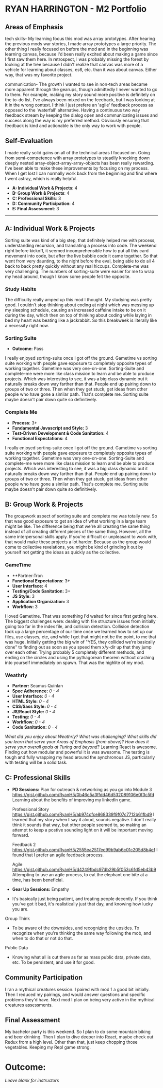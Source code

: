 # RYAN HARRINGTON - M2 Portfolio

## Areas of Emphasis

tech skills- My learning focus this mod was array prototypes. After hearing the previous mods war stories, I made array prototypes a large priority. The other thing I really focused on before the mod and in the beginning was learning canvas, because I'd been really excited about making a game since I first saw them here. In retrospect, I was probably missing the forest by looking at the tree because I didn't realize that canvas was more of a vehicle for learning about classes, es6, etc. than it was about canvas. Either way, that was my favorite project.

communication- The growth I wanted to see in non-tech areas became more apparent through the gearups, though admittedly I never wanted to go to them. For example, making my story sound more positive is definitely on the to-do list. I've always been mixed on the feedback, but I was looking at it in the wrong context. I think I just prefere an 'agile' feedback process as opposed to the 'waterfall' alternative. Having a continuous two way feedback stream by keeping the dialog open and communicating issues and success along the way is my preferred method. Obviously ensuring that feedback is kind and actionable is the only way to work with people. 

## Self-Evaluation
I made really solid gains on all of the technical areas I focused on. Going from semi-competence with array prototypes to steadily knocking down deeply nested array-object-array-array-objects has been really rewarding. I've been able to make these improvements by focusing on my process. When I get lost I can normally work back from the beginning and find where I went astray, which is really helpful.

* **A: Individual Work & Projects**: 4
* **B: Group Work & Projects**: 4
* **C: Professional Skills**: 3
* **D: Community Participation**: 4
* **E: Final Assessment**: 3

-----------------------

## A: Individual Work & Projects

Sorting suite was kind of a big step, that definitely helped me with process, understanding recursion, and translating a process into code. The weekend right before kickoff, it seemed incomprehensible how to put all this card movement into code, but after the live bubble code it came together. So that went from very daunting, to the night before the eval, being able to do all 4 back to back pretty quickly without any real hiccups. Complete-me was very challenging. The numbers of sorting-suite were easier for me to wrap my head around, though I know some people felt the opposite. 

### Study Habits

The difficulty really amped up this mod I thought. My studying was pretty good. I couldn't stop thinking about coding at night which was messing up my sleeping schedule, causing an increased caffeine intake to be on it during the day, which then on top of thinking about coding while laying in bed my heart was beating like a jackrabbit. So this breakweek is literally like a necessity right now.

### Sorting Suite
* **Outcome:** Pass

I really enjoyed sorting-suite once I got off the ground. Gametime vs sorting suite working with people gave exposure to completely opposite types of working together. Gametime was very one-on-one. Sorting-Suite and complete-me were more like class mission to learn and be able to produce projects. Which was interesting to see, it was a big class dynamic but it naturally breaks down way farther than that. People end up pairing down to groups of two or three. Then when they get stuck, get ideas from other people who have gone a similar path. That's complete me. Sorting suite maybe doesn't pair down quite so definitively. 


### Complete Me
* **Process:** 3+
* **Fundamental Javascript and Style:** 3
* **Test-Driven Development & Code Sanitation:** 4
* **Functional Expectations:** 4


I really enjoyed sorting-suite once I got off the ground. Gametime vs sorting suite working with people gave exposure to completely opposite types of working together. Gametime was very one-on-one. Sorting-Suite and complete-me were more like class mission to learn and be able to produce projects. Which was interesting to see, it was a big class dynamic but it naturally breaks down way farther than that. People end up pairing down to groups of two or three. Then when they get stuck, get ideas from other people who have gone a similar path. That's complete me. Sorting suite maybe doesn't pair down quite so definitively.

## B: Group Work & Projects

The groupwork aspect of sorting suite and complete me was totally new. So that was good exposure to get an idea of what working in a large team might be like. The difference being that we're all creating the same thing instead of all creating different pieces of the same thing. However, all the same interpersonal skills apply. If you're difficult or unpleasant to work with, that would make these projects a lot harder. Because as the group would come to collective revelations, you might be kind of grinding it out by yourself not getting the ideas as quickly as the collective. 

### GameTime
* **Partner:Tron
* **Functional Expectations:** 3+
* **User Interface:** 4
* **Testing/Code Sanitation:** 3+
* **JS Style:** 3
* **Application Organization:** 3
* **Workflow:** 3

I loved Gametime. That was something I'd waited for since first getting here. The biggest challenges were: dealing with file structure issues from initially going too far in the index file, and collision detection. Collision detection took up a large percentage of our time once we learned how to set up our files, use classes, etc, and while I get that might not be the point, to me that was huge. Initially getting the big win of "YES, they collided we're basically done" to finding out as soon as you speed them x/y-dir up that they jump over each other. Trying probably 5 completely different methods, and ending on the circles and using the pythagorean theorem without crashing into yourself immediately on spawn. That was the highlite of my mod. 

### Weathrly
* **Partner:** Seamus Quinlan
* **Spec Adherence:** _0 - 4_
* **User Interface:** _0 - 4_
* **HTML Style:** _0 - 4_
* **CSS/Sass Style:** _0 - 4_
* **JS/React Style:** _0 - 4_
* **Testing:** _0 - 4_
* **Workflow:** _0 - 4_
* **Code Sanitation:** _0 - 4_

_What did you enjoy about Weathrly? What was challenging? What skills did you learn that serve your Areas of Emphasis (from above)? How does it serve your overall goals at Turing and beyond?_
Learning React is awesome. Finding out how modular and powerful it is was awesome. The testing is tough and fully wrapping my head around the aynchronous JS, particularly with testing will be a solid task. 

## C: Professional Skills

* **PD Sessions:**
  Plan for outreach & networking as you go into Module 3
  https://gist.github.com/RyanH5/0b46c5a3ffdd46d532089106e0f3c5fd
  Learning about the benefits of improving my linkedIn game.

  Professional Story
  https://gist.github.com/RyanH5/ab974cfce868339f9f07c7712b61fbd9
  I learned that my story when I say it aloud, sounds negative. I don't really think it sounds that way, but other people seemed to, so making an attempt to keep a postive sounding light on it will be important moving forward.

  Feedback 2
  https://gist.github.com/RyanH5/2555ea2517ec99b9ab6c01c205d8b4ef
  I found that I prefer an agile feedback process.


  Agile
  https://gist.github.com/RyanH5/d4249fbdc97db29b5f053c61d5eb43b9
  Attempting to use an agile process, to eat the elephant one bite at a time, has been beneficial.

* **Gear Up Sessions:**
 Empathy
 - It's basically just being patient, and treating people decently. If you think you've got it bad, it's realistically just that day, and knowing how lucky you are. 

 Group Think
 - To be aware of the downsides, and recognizing the upsides. To recognize when you're thinking the same way following the mob, and when to do that or not do that.

 Public Data
 - Knowing what all is out there as far as mass public data, private data, etc. To be persistent, and use it for good.


## Community Participation

I ran a mythical creatures session. I paired with mod 1 a good bit initially. Then I reduced my pairings, and would answer questions and specific problems they'd have. Next mod I plan on being very active in the mythical creatures assessments. 


## Final Assessment

My bachelor party is this weekend. So I plan to do some mountain biking and beer drinking. Then I plan to dive deeper into React, maybe check out Redux from a high level. Other than that, just keep chopping those vegetables. Keeping my Repl game strong.

# Outcome:
_Leave blank for instructors_
